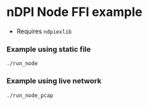 # nDPI Node FFI example

* Requires ```ndpiexlib```

### Example using static file
```
./run_node
```

### Example using live network
```
./run_node_pcap
```
